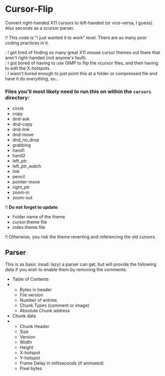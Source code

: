 # Cursor-Flip
Convert right-handed X11 cursors to left-handed (or vice-versa, I guess). 
Also seconds as a xcursor parser.

!! This code is "I just wanted it to work" level. There are so many poor coding practices in it.

: I got tired of finding so many great X11 mouse cursor themes out there that aren't right-handed (not anyone's fault).   
: I got bored of having to use GIMP to flip the xcursor files, and then having to edit the X-hotspots.   
: I wasn't bored enough to just point this at a folder or compressed file and have it do _everything_, so...

### Files you'll most likely need to run this on within the `cursors` directory:

- circle
- copy
- dnd-ask
- dnd-copy
- dnd-link
- dnd-move
- dnd_no_drop
- grabbing
- hand1
- hand2
- left_ptr
- left_ptr_watch
- link
- pencil
- pointer-move
- right_ptr
- zoom-in
- zoom-out

!! **Do not forget to update**:
 - Folder name of the theme
 - cursor.theme file
 - index.theme file

!! Otherwise, you risk the theme reverting and referencing the old cursors.

## Parser

This is as basic (read: lazy) a parser can get, but will provide the following data if you wish to enable them by removing the comments:

- Table of Contents
- - Bytes in header
  - File version
  - Number of entries
  - Chunk Types (comment or image)
  - Absolute Chunk address
- Chunk data
- - Chunk Header
  - Size
  - Version
  - Width
  - Height
  - X-hotspot
  - Y-hotspot
  - Frame Delay in milliseconds (if animated)
  - Pixel bytes
